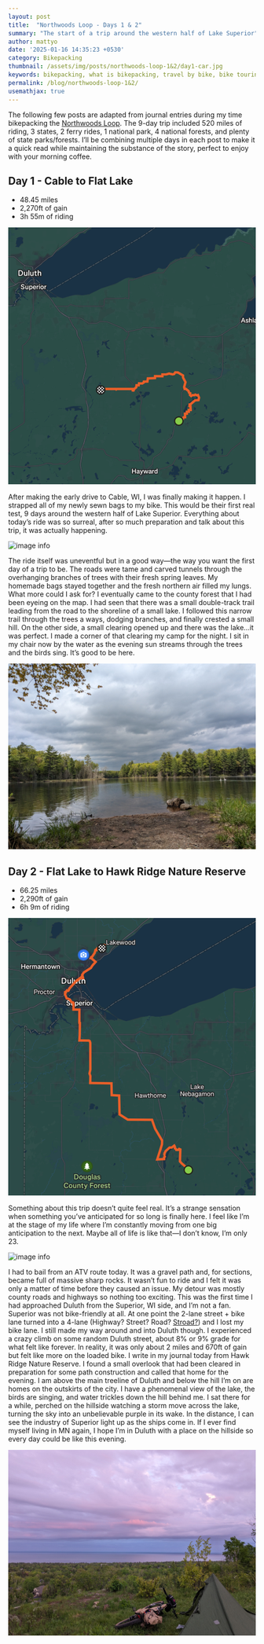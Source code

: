 ```yaml
---
layout: post
title:  "Northwoods Loop - Days 1 & 2"
summary: "The start of a trip around the western half of Lake Superior"
author: mattyo
date: '2025-01-16 14:35:23 +0530'
category: Bikepacking
thumbnail: /assets/img/posts/northwoods-loop-1&2/day1-car.jpg
keywords: bikepacking, what is bikepacking, travel by bike, bike touring, Northwoods, Northwoods Loop, lake superior bikepacking
permalink: /blog/northwoods-loop-1&2/
usemathjax: true
---
```


The following few posts are adapted from journal entries during my time bikepacking the [Northwoods Loop](https://bikepackingroots.org/project/the-northwoods-route/).
The 9-day trip included 520 miles of riding, 3 states, 2 ferry rides, 1 national park, 4 national forests, and plenty of state parks/forests. I’ll be combining multiple days in each post to make it a quick read while maintaining the substance of the story, perfect to enjoy with your morning coffee. 

## Day 1 - Cable to Flat Lake
- 48.45 miles
- 2,270ft of gain
- 3h 55m of riding

 ![image info](/assets/img/posts/northwoods-loop-1&2/day1-map.png)

After making the early drive to Cable, WI, I was finally making it happen. I strapped all of my newly sewn bags to my bike.
This would be their first real test, 9 days around the western half of Lake Superior. Everything about today’s ride was so surreal, after so much preparation and talk about this trip, it was actually happening. 

 ![image info](/assets/img/posts/northwoods-loop-1&2/day1-trees.jpg)

The ride itself was uneventful but in a good way—the way you want the first day of a trip to be. The roads were tame and carved tunnels through the overhanging branches of trees with their fresh spring leaves. 
My homemade bags stayed together and the fresh northern air filled my lungs. What more could I ask for? I eventually came to the county forest that I had been eyeing on the map. 
I had seen that there was a small double-track trail leading from the road to the shoreline of a small lake. I followed this narrow trail through the trees a ways, dodging branches, and finally crested a small hill. 
On the other side, a small clearing opened up and there was the lake…it was perfect. I made a corner of that clearing my camp for the night. I sit in my chair now by the water as the evening sun streams through the trees and the birds sing. 
It’s good to be here.

 ![image info](/assets/img/posts/northwoods-loop-1&2/day1-lake.jpg)

## Day 2 - Flat Lake to Hawk Ridge Nature Reserve
- 66.25 miles
- 2,290ft of gain
- 6h 9m of riding

 ![image info](/assets/img/posts/northwoods-loop-1&2/day2-map.png)

Something about this trip doesn’t quite feel real. It’s a strange sensation when something you’ve anticipated for so long is finally here. I feel like I’m at the stage of my life where I’m constantly moving from one big anticipation to the next. 
Maybe all of life is like that—I don’t know, I’m only 23. 

 ![image info](/assets/img/posts/northwoods-loop-1&2/day2-lake.jpg)

I had to bail from an ATV route today. It was a gravel path and, for sections, became full of massive sharp rocks. It wasn’t fun to ride and I felt it was only a matter of time before they caused an issue. 
My detour was mostly county roads and highways so nothing too exciting. This was the first time I had approached Duluth from the Superior, WI side, and I’m not a fan. Superior was not bike-friendly at all. 
At one point the 2-lane street + bike lane turned into a 4-lane (Highway? Street? Road? [Stroad?](https://en.wikipedia.org/wiki/Stroad)) and I lost my bike lane. I still made my way around and into Duluth though. 
I experienced a crazy climb on some random Duluth street, about 8% or 9% grade for what felt like forever. In reality, it was only about 2 miles and 670ft of gain but felt like more on the loaded bike.
I write in my journal today from Hawk Ridge Nature Reserve. I found a small overlook that had been cleared in preparation for some path construction and called that home for the evening. 
I am above the main treeline of Duluth and below the hill I’m on are homes on the outskirts of the city. I have a phenomenal view of the lake, the birds are singing, and water trickles down the hill behind me. 
I sat there for a while, perched on the hillside watching a storm move across the lake, turning the sky into an unbelievable purple in its wake. In the distance, I can see the industry of Superior light up as the ships come in. 
If I ever find myself living in MN again, I hope I’m in Duluth with a place on the hillside so every day could be like this evening.

 ![image info](/assets/img/posts/northwoods-loop-1&2/day2-camp.jpg)
